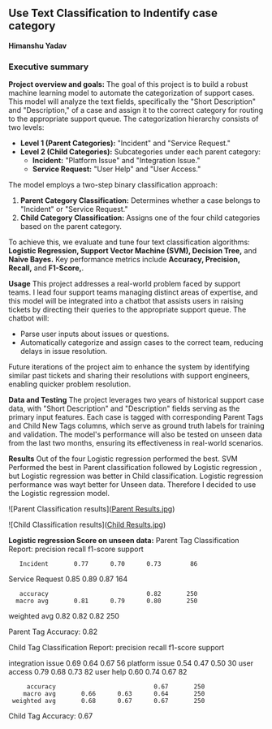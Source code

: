 ## Use Text Classification to Indentify case category

**Himanshu Yadav**

### Executive summary

**Project overview and goals:** 
The goal of this project is to build a robust machine learning model to automate the categorization of support cases. This model will analyze the text fields, specifically the "Short Description" and "Description," of a case and assign it to the correct category for routing to the appropriate support queue. The categorization hierarchy consists of two levels:

- **Level 1 (Parent Categories):** "Incident" and "Service Request."
- **Level 2 (Child Categories):** Subcategories under each parent category:
    - **Incident:** "Platform Issue" and "Integration Issue."
    - **Service Request:** "User Help" and "User Access."
      
The model employs a two-step binary classification approach:

1) **Parent Category Classification:** Determines whether a case belongs to "Incident" or "Service Request."
2) **Child Category Classification:** Assigns one of the four child categories based on the parent category.
   
To achieve this, we evaluate and tune four text classification algorithms: **Logistic Regression, Support Vector Machine (SVM), Decision Tree,** and **Naive Bayes.** Key performance metrics include **Accuracy, Precision, Recall,** and **F1-Score,**.

**Usage** 
This project addresses a real-world problem faced by support teams. I lead four support teams managing distinct areas of expertise, and this model will be integrated into a chatbot that assists users in raising tickets by directing their queries to the appropriate support queue. The chatbot will:

 - Parse user inputs about issues or questions.
 - Automatically categorize and assign cases to the correct team, reducing delays in issue resolution.
   
Future iterations of the project aim to enhance the system by identifying similar past tickets and sharing their resolutions with support engineers, enabling quicker problem resolution.

**Data and Testing**
The project leverages two years of historical support case data, with "Short Description" and "Description" fields serving as the primary input features. Each case is tagged with corresponding Parent Tags and Child New Tags columns, which serve as ground truth labels for training and validation. The model's performance will also be tested on unseen data from the last two months, ensuring its effectiveness in real-world scenarios.

**Results**
Out of the four Logistic regression performed the best. SVM Performed the best in Parent classification followed by Logistic regression , but Logistic regression was better in Child classification. Logistic regression performance was wayt better for Unseen data. Therefore I decided to use the Logistic regression model.



![Parent Classification results]([Parent Results.jpg](https://github.com/himanshuyadav7385/Identify-Case-Category/blob/main/Parent%20Results.jpg))

![Child Classification results]([Child Results.jpg](https://github.com/himanshuyadav7385/Identify-Case-Category/blob/main/Child%20Results.jpg))

**Logistic regression Score on unseen data:**
Parent Tag Classification Report:
                 precision    recall  f1-score   support

       Incident       0.77      0.70      0.73        86
Service Request       0.85      0.89      0.87       164

       accuracy                           0.82       250
      macro avg       0.81      0.79      0.80       250
   weighted avg       0.82      0.82      0.82       250

Parent Tag Accuracy: 0.82

Child Tag Classification Report:
                   precision    recall  f1-score   support

integration issue       0.69      0.64      0.67        56
   platform issue       0.54      0.47      0.50        30
      user access       0.79      0.68      0.73        82
        user help       0.60      0.74      0.67        82

         accuracy                           0.67       250
        macro avg       0.66      0.63      0.64       250
     weighted avg       0.68      0.67      0.67       250

Child Tag Accuracy: 0.67




